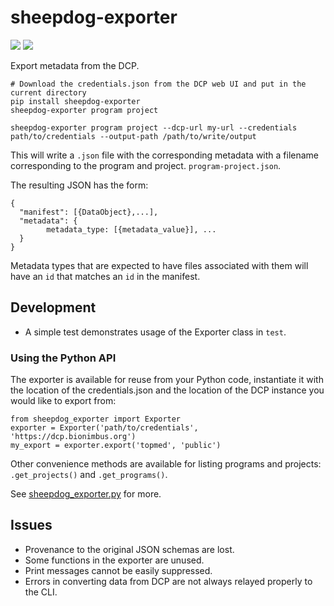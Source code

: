 # sheepdog-exporter
<img src="https://travis-ci.org/david4096/sheepdog-exporter.svg?branch=master" /> <img src="https://img.shields.io/pypi/v/sheepdog-exporter.svg" />

Export metadata from the DCP.

```
# Download the credentials.json from the DCP web UI and put in the current directory
pip install sheepdog-exporter
sheepdog-exporter program project

sheepdog-exporter program project --dcp-url my-url --credentials path/to/credentials --output-path /path/to/write/output
```

This will write a `.json` file with the corresponding metadata
with a filename corresponding to the program and project. `program-project.json`.

The resulting JSON has the form:

```
{
  "manifest": [{DataObject},...],
  "metadata": {
        metadata_type: [{metadata_value}], ...
  }
}
```

Metadata types that are expected to have files associated with them will
have an `id` that matches an `id` in the manifest.

## Development

* A simple test demonstrates usage of the Exporter class in `test`.

### Using the Python API

The exporter is available for reuse from your Python code, instantiate it
with the location of the credentials.json and the location of the DCP instance
you would like to export from:

```
from sheepdog_exporter import Exporter
exporter = Exporter('path/to/credentials', 'https://dcp.bionimbus.org')
my_export = exporter.export('topmed', 'public')
```

Other convenience methods are available for listing programs and projects: 
`.get_projects()` and `.get_programs()`.

See [sheepdog_exporter.py](sheepdog_exporter.py) for more.

## Issues

* Provenance to the original JSON schemas are lost.
* Some functions in the exporter are unused.
* Print messages cannot be easily suppressed.
* Errors in converting data from DCP are not always relayed properly to the CLI.
